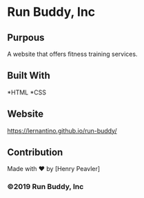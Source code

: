 # Run Buddy, Inc

## Purpous
A website that offers fitness training services.

## Built With
*HTML
*CSS

## Website
https://lernantino.github.io/run-buddy/

## Contribution
Made with ❤️ by [Henry Peavler]

### ©️2019 Run Buddy, Inc
